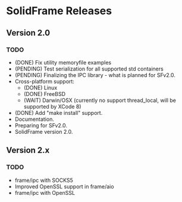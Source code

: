 # SolidFrame Releases

## Version 2.0
### TODO
* (DONE) Fix utility memoryfile examples
* (PENDING) Test serialization for all supported std containers
* (PENDING) Finalizing the IPC library - what is planned for SFv2.0.
* Cross-platform support:
	* (DONE) Linux
	* (DONE) FreeBSD
	* (WAIT) Darwin/OSX (currently no support thread_local, will be supported by XCode 8)
* (DONE) Add "make install" support.
* Documentation.
* Preparing for SFv2.0.
* SolidFrame version 2.0.

## Version 2.x
### TODO
* frame/ipc with SOCKS5
* Improved OpenSSL support in frame/aio
* frame/ipc with OpenSSL
